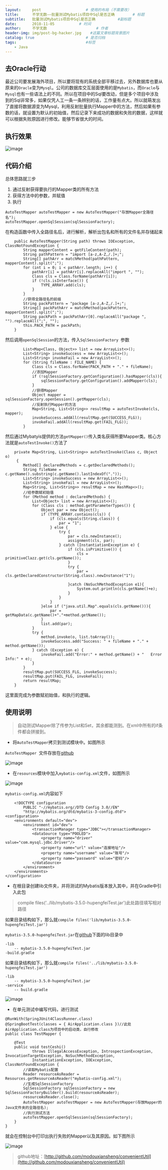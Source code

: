 ```yaml
---
layout:     post                    # 使用的布局（不需要改）
title:      不学无数——批量测试Mybatis项目中Sql是否正确        # 标题
subtitle:   批量测试Mybatis项目中Sql是否正确          #副标题
date:       2018-11-05           # 时间
author:     不学无数                      # 作者
header-img: img/post-bg-hacker.jpg    #这篇文章标题背景图片
catalog: true                       # 是否归档
tags:                               #标签
    - Java
---
```


## 去Oracle行动

最近公司要发展海外项目，所以要将现有的系统全部平移过去，另外数据库也要从原来的`Oracle`变为`Mysql`。公司的数据库交互层面使用的是`Mybatis`，而`Oracle`与`Mysql`也有一些语法上的不同。所以在项目中的Sql要改动，但是多个项目中涉及到的Sql非常多，如果仅凭人工一条一条辨别的话，工作量有点大。所以就萌发出了直接将数据源变为Mysql，利用反射批量执行Mapper中的方法，然后如果有参数的话，就设置为默认的初始值，然后记录下来成功的数据和失败的数据，这样就可以根据失败原因进行修改。能够节省很大的时间。

## 执行效果

![image](/img/pageImg/批量测试Mybatis项目中Sql是否正确0.jpg)

## 代码介绍

总体思路就三步

1. 通过反射获得要执行的Mapper类的所有方法
2. 获得方法中的参数，并赋值
3. 执行

```
AutoTestMapper autoTestMapper = new AutoTestMapper("存放Mapper全路径名");
autoTestMapper.openSqlSession(sqlSessionFactory);

```

在构造函数中传入全路径名后，进行解析，解析出包名和所有的文件名并存储起来

```
    public AutoTestMapper(String path) throws IOException, ClassNotFoundException {
        String mapperContent = getFileContent(path);
        String pathPattern = "import [a-z,A-Z,/.]+;";
        String[] pathArr = matchMethod(pathPattern, mapperContent).split(";");
        for (int i = 0; i < pathArr.length; i++) {
            pathArr[i] = pathArr[i].replaceAll("import ", "");
            Class cls = Class.forName(pathArr[i]);
            if (!cls.isInterface()) {
                TYPE_ARRAY.add(cls);
            }
        }
        //获得全路径名的前缀
        String packPattern = "package [a-z,A-Z,/.]+;";
        String[] packPathArr = matchMethod(packPattern, mapperContent).split(";");
        String packPath = packPathArr[0].replaceAll("package ", "").replaceAll(";", "");
        this.PACK_PATH = packPath;
    }
```

然后调用`openSqlSession`的方法，传入`SqlSessionFactory `参数

```
        List<Map<Class, Object>> list = new ArrayList<>();
        List<String> invokeSuccess = new ArrayList<>();
        List<String> invokeFail = new ArrayList<>();
        for (String fileName : FILE_NAME) {
            Class cls = Class.forName(PACK_PATH + "." + fileName);
            //添加Mapper
            if (!sqlSessionFactory.getConfiguration().hasMapper(cls)){
                sqlSessionFactory.getConfiguration().addMapper(cls);
            }
            //获得Mapper
            Object mapper = sqlSessionFactory.openSession().getMapper(cls);
            //反射执行Mapper的方法
            Map<String, List<String>> resultMap = autoTestInvoke(cls, mapper);
            invokeSuccess.addAll(resultMap.get(SUCCESS_FLG));
            invokeFail.addAll(resultMap.get(FAIL_FLG));
        }

```

然后通过Mybatyis提供的方法`getMapper()`传入类名获得所要Mapper类。核心方法就是`autoTestInvoke()`方法了

```
  	private Map<String, List<String>> autoTestInvoke(Class c, Object o)
     {
        Method[] declaredMethods = c.getDeclaredMethods();
        String fileName = c.getName().substring(c.getName().lastIndexOf("."));
        List<String> invokeSuccess = new ArrayList<>();
        List<String> invokeFail = new ArrayList<>();
        Map<String, List<String>> resultMap = new HashMap<>();
        //给参数赋初始值
        for (Method method : declaredMethods) {
            List<Object> list = new ArrayList<>();
            for (Class cls : method.getParameterTypes()) {
                Object par = new Object();
                if (TYPE_ARRAY.contains(cls)) {
                    if (cls.equals(String.class)) {
                        par = "1";
                    } else {
                        try {
                            par = cls.newInstance();
                            assignment(cls, par);
                        } catch (InstantiationException e) {
                            if (cls.isPrimitive()) {
                                cls = primitiveClazz.get(cls.getName());
                            }
                            try {
                                par = cls.getDeclaredConstructor(String.class).newInstance("1");

                            }catch (NoSuchMethodException e1){
                                System.out.println(cls.getName()+e);
                            }
                        }
                    }
                }else if ("java.util.Map".equals(cls.getName())){
                    par = getMapData(c.getName()+"."+method.getName());
                }
                list.add(par);
            }
            try {
                method.invoke(o, list.toArray());
                invokeSuccess.add("Success: " + fileName + "." + method.getName());
            } catch (Exception e) {
                invokeFail.add("Error:" + method.getName() + "   Error Info:" + e);
            }
        }
        resultMap.put(SUCCESS_FLG, invokeSuccess);
        resultMap.put(FAIL_FLG, invokeFail);
        return resultMap;
    }

```

这里面完成为参数赋初始值，和执行的逻辑。

## 使用说明

> 自动测试Mapper除了传参为List和Set，其余都能测到。在xml中所有的if条件都会拼接到。

* 将`AutoTestMapper`拷贝到测试模块中。如图所示

`AutoTestMapper `文件存放在[github](http://github.com/modouxiansheng/convenientUtil/blob/master/src/main/java/com/github/autoTest/AutoTestMapper.java)

![image](/img/pageImg/批量测试Mybatis项目中Sql是否正确1.jpg)

* 在`resources`模块中加入`mybatis-config.xml`文件，如图所示

![image](/img/pageImg/批量测试Mybatis项目中Sql是否正确2.jpg)

`mybatis-config.xml`内容如下

```
	<!DOCTYPE configuration
        PUBLIC "-//mybatis.org//DTD Config 3.0//EN"
        "http://mybatis.org/dtd/mybatis-3-config.dtd">
<configuration>
    <environments default="dev">
        <environment id="dev">
            <transactionManager type="JDBC"></transactionManager>
            <dataSource type="POOLED">
                <property name="driver" value="com.mysql.jdbc.Driver"/>
                <property name="url" value="连接地址"/>
                <property name="username" value="账号"/>
                <property name="password" value="密码"/>
            </dataSource>
        </environment>
    </environments>
</configuration>

```

* 在根目录创建lib文件夹，并将测试的Mybatis版本放入其中，并在Gradle中引入此包

> compile files('../lib/mybatis-3.5.0-hupengfeiTest.jar')此处路径填写相对路径

如果目录结构如下，那么就`compile files('lib/mybatis-3.5.0-hupengfeiTest.jar')`

`mybatis-3.5.0-hupengfeiTest.jar`在[github](http://github.com/modouxiansheng/convenientUtil/blob/master/src/main/java/com/github/autoTest/AutoTestMapper.java)下面的lib目录中

```
-lib
	-- mybatis-3.5.0-hupengfeiTest.jar
-build.gradle
```

如果目录结构如下，那么就`compile files('../lib/mybatis-3.5.0-hupengfeiTest.jar')`

```
-lib
	-- mybatis-3.5.0-hupengfeiTest.jar
-service
	-- build.gradle
```

![image](/img/pageImg/批量测试Mybatis项目中Sql是否正确3.jpg)

* 在单元测试中编写代码，进行测试

```
@RunWith(SpringJUnit4ClassRunner.class)
@SpringBootTest(classes = { AirApplication.class })//此处AirApplication.class为项目中的启动类，自行修改
public class TestMapper {

    @Test
    public void testCeshi()
            throws IllegalAccessException, IntrospectionException, InvocationTargetException, NoSuchMethodException,
            InstantiationException, IOException, ClassNotFoundException {
        //读取Mybatis配置
        Reader resourceAsReader = Resources.getResourceAsReader("mybatis-config.xml");
        //生成SqlSessionFactory
        SqlSessionFactory sqlSessionFactory = new SqlSessionFactoryBuilder().build(resourceAsReader);
        resourceAsReader.close();
        AutoTestMapper autoTestMapper = new AutoTestMapper(存放Mapper的Java文件夹的全路径名);
        //执行测试方法
        autoTestMapper.openSqlSession(sqlSessionFactory);
    }
}
```

就会在控制台中打印出执行失败的Mapper以及其原因。如下图所示

![image](/img/pageImg/批量测试Mybatis项目中Sql是否正确4.jpg)



> github地址：[http://github.com/modouxiansheng/convenientUtil](http://github.com/modouxiansheng/convenientUtil)
